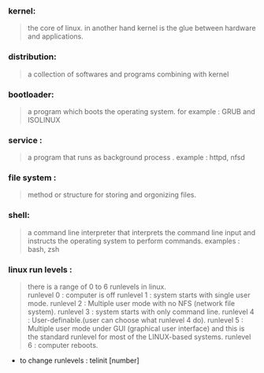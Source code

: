### kernel:
> the core of linux. in another hand kernel is the glue between hardware and applications.

### distribution: 
> a collection of softwares and programs combining with kernel


### bootloader:
> a program which boots the operating system.
for example : GRUB and ISOLINUX


### service :
> a program that runs as background process .
example : httpd, nfsd


### file system :
> method or structure for storing and orgonizing files.


### shell:
> a command line interpreter that interprets the command line input and instructs the operating system to perform commands.
examples : bash, zsh

### linux run levels :
> there is a range of 0 to 6 runlevels in linux.  
> runlevel 0 : computer is off
> runlevel 1 : system starts with single user mode.
> runlevel 2 : Multiple user mode with no NFS (network file system). 
> runlevel 3 : system starts with only command line.
> runlevel 4 : User-definable.(user can choose what runlevel 4 do).
> runlevel 5 : Multiple user mode under GUI (graphical user interface) and this is the standard runlevel for most of the LINUX-based systems.
> runlevel 6 : computer reboots.

* to change runlevels : telinit [number]

